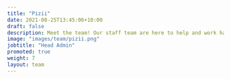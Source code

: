 ```yaml
---
title: "Pizii"
date: 2021-08-25T13:45:06+10:00
draft: false
description: Meet the team! Our staff team are here to help and work hard to make sure your experience in Asra is as amazing as possible.
image: "images/team/pizii.png"
jobtitle: "Head Admin"
promoted: true
weight: 7
layout: team
---
```


